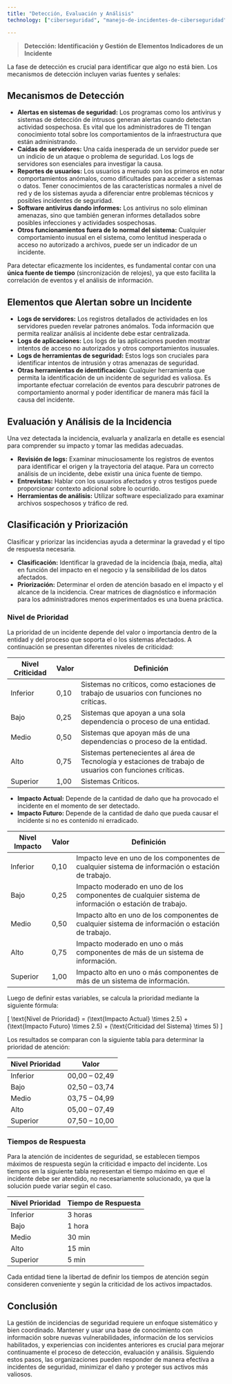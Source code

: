 ```yaml
---
title: "Detección, Evaluación y Análisis"
technology: ["ciberseguridad", "manejo-de-incidentes-de-ciberseguridad"]

---
```


> **Detección: Identificación y Gestión de Elementos Indicadores de un Incidente**

La fase de detección es crucial para identificar que algo no está bien. Los mecanismos de detección incluyen varias fuentes y señales:

## Mecanismos de Detección

- **Alertas en sistemas de seguridad:** Los programas como los antivirus y sistemas de detección de intrusos generan alertas cuando detectan actividad sospechosa. Es vital que los administradores de TI tengan conocimiento total sobre los comportamientos de la infraestructura que están administrando.
- **Caídas de servidores:** Una caída inesperada de un servidor puede ser un indicio de un ataque o problema de seguridad. Los logs de servidores son esenciales para investigar la causa.
- **Reportes de usuarios:** Los usuarios a menudo son los primeros en notar comportamientos anómalos, como dificultades para acceder a sistemas o datos. Tener conocimientos de las características normales a nivel de red y de los sistemas ayuda a diferenciar entre problemas técnicos y posibles incidentes de seguridad.
- **Software antivirus dando informes:** Los antivirus no solo eliminan amenazas, sino que también generan informes detallados sobre posibles infecciones y actividades sospechosas.
- **Otros funcionamientos fuera de lo normal del sistema:** Cualquier comportamiento inusual en el sistema, como lentitud inesperada o acceso no autorizado a archivos, puede ser un indicador de un incidente.

Para detectar eficazmente los incidentes, es fundamental contar con una **única fuente de tiempo** (sincronización de relojes), ya que esto facilita la correlación de eventos y el análisis de información.

## Elementos que Alertan sobre un Incidente

- **Logs de servidores:** Los registros detallados de actividades en los servidores pueden revelar patrones anómalos. Toda información que permita realizar análisis al incidente debe estar centralizada.
- **Logs de aplicaciones:** Los logs de las aplicaciones pueden mostrar intentos de acceso no autorizados y otros comportamientos inusuales.
- **Logs de herramientas de seguridad:** Estos logs son cruciales para identificar intentos de intrusión y otras amenazas de seguridad.
- **Otras herramientas de identificación:** Cualquier herramienta que permita la identificación de un incidente de seguridad es valiosa. Es importante efectuar correlación de eventos para descubrir patrones de comportamiento anormal y poder identificar de manera más fácil la causa del incidente.

## Evaluación y Análisis de la Incidencia
Una vez detectada la incidencia, evaluarla y analizarla en detalle es esencial para comprender su impacto y tomar las medidas adecuadas.

- **Revisión de logs:** Examinar minuciosamente los registros de eventos para identificar el origen y la trayectoria del ataque. Para un correcto análisis de un incidente, debe existir una única fuente de tiempo.
- **Entrevistas:** Hablar con los usuarios afectados y otros testigos puede proporcionar contexto adicional sobre lo ocurrido.
- **Herramientas de análisis:** Utilizar software especializado para examinar archivos sospechosos y tráfico de red.

## Clasificación y Priorización

Clasificar y priorizar las incidencias ayuda a determinar la gravedad y el tipo de respuesta necesaria.

- **Clasificación:** Identificar la gravedad de la incidencia (baja, media, alta) en función del impacto en el negocio y la sensibilidad de los datos afectados.
- **Priorización:** Determinar el orden de atención basado en el impacto y el alcance de la incidencia. Crear matrices de diagnóstico e información para los administradores menos experimentados es una buena práctica.

### Nivel de Prioridad

La prioridad de un incidente depende del valor o importancia dentro de la entidad y del proceso que soporta el o los sistemas afectados. A continuación se presentan diferentes niveles de criticidad:

| Nivel Criticidad | Valor | Definición |
| --- | --- | --- |
| Inferior | 0,10 | Sistemas no críticos, como estaciones de trabajo de usuarios con funciones no críticas. |
| Bajo | 0,25 | Sistemas que apoyan a una sola dependencia o proceso de una entidad. |
| Medio | 0,50 | Sistemas que apoyan más de una dependencias o proceso de la entidad. |
| Alto | 0,75 | Sistemas pertenecientes al área de Tecnología y estaciones de trabajo de usuarios con funciones críticas. |
| Superior | 1,00 | Sistemas Críticos. |

- **Impacto Actual:** Depende de la cantidad de daño que ha provocado el incidente en el momento de ser detectado.
- **Impacto Futuro:** Depende de la cantidad de daño que pueda causar el incidente si no es contenido ni erradicado.

| Nivel Impacto | Valor | Definición |
| --- | --- | --- |
| Inferior | 0,10 | Impacto leve en uno de los componentes de cualquier sistema de información o estación de trabajo. |
| Bajo | 0,25 | Impacto moderado en uno de los componentes de cualquier sistema de información o estación de trabajo. |
| Medio | 0,50 | Impacto alto en uno de los componentes de cualquier sistema de información o estación de trabajo. |
| Alto | 0,75 | Impacto moderado en uno o más componentes de más de un sistema de información. |
| Superior | 1,00 | Impacto alto en uno o más componentes de más de un sistema de información. |

Luego de definir estas variables, se calcula la prioridad mediante la siguiente fórmula:

\[ \text{Nivel de Prioridad} = (\text{Impacto Actual} \times 2.5) + (\text{Impacto Futuro} \times 2.5) + (\text{Criticidad del Sistema} \times 5) \]

Los resultados se comparan con la siguiente tabla para determinar la prioridad de atención:

| Nivel Prioridad | Valor |
| --- | --- |
| Inferior | 00,00 – 02,49 |
| Bajo | 02,50 – 03,74 |
| Medio | 03,75 – 04,99 |
| Alto | 05,00 – 07,49 |
| Superior | 07,50 – 10,00 |

### Tiempos de Respuesta

Para la atención de incidentes de seguridad, se establecen tiempos máximos de respuesta según la criticidad e impacto del incidente. Los tiempos en la siguiente tabla representan el tiempo máximo en que el incidente debe ser atendido, no necesariamente solucionado, ya que la solución puede variar según el caso.

| Nivel Prioridad | Tiempo de Respuesta |
| --- | --- |
| Inferior | 3 horas |
| Bajo | 1 hora |
| Medio | 30 min |
| Alto | 15 min |
| Superior | 5 min |


Cada entidad tiene la libertad de definir los tiempos de atención según consideren conveniente y según la criticidad de los activos impactados.

## Conclusión
La gestión de incidencias de seguridad requiere un enfoque sistemático y bien coordinado. Mantener y usar una base de conocimiento con información sobre nuevas vulnerabilidades, información de los servicios habilitados, y experiencias con incidentes anteriores es crucial para mejorar continuamente el proceso de detección, evaluación y análisis. Siguiendo estos pasos, las organizaciones pueden responder de manera efectiva a incidentes de seguridad, minimizar el daño y proteger sus activos más valiosos.
